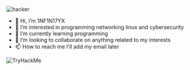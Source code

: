 ![hacker](https://github.com/1NF1N17YX/1NF1N17YX/assets/131818684/2a47c351-e8be-4292-b20a-eb3235c6dc4d)



- 👋 Hi, I’m 1NF1N17YX
- 👀 I’m interested in programming networking linux and cybersecurity 
- 🌱 I’m currently learning programming
- 💞️ I’m looking to collaborate on anything related to my interests
- 📫 How to reach me I'll add my email later

<!---
1NF1N17YX/1NF1N17YX is a ✨ special ✨ repository because its `README.md` (this file) appears on your GitHub profile.
You can click the Preview link to take a look at your changes.
--->
 <img src="https://tryhackme-badges.s3.amazonaws.com/1NF1N17YX.png" alt="TryHackMe">
